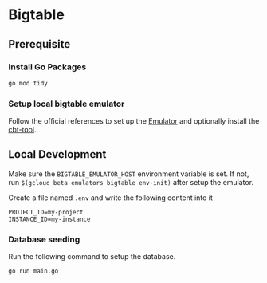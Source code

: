# Bigtable

## Prerequisite

### Install Go Packages

```bash
go mod tidy
```

### Setup local bigtable emulator

Follow the official references to set up the [Emulator](https://cloud.google.com/bigtable/docs/emulator) and optionally install the [cbt-tool](https://cloud.google.com/bigtable/docs/cbt-overview).

## Local Development

Make sure the `BIGTABLE_EMULATOR_HOST` environment variable is set. If not, run `$(gcloud beta emulators bigtable env-init)` after setup the emulator.

Create a file named `.env` and write the following content into it

```
PROJECT_ID=my-project
INSTANCE_ID=my-instance
```

### Database seeding

Run the following command to setup the database.

```bash
go run main.go
```
